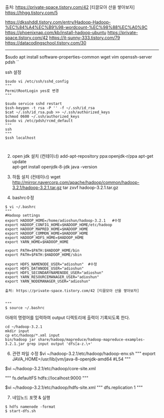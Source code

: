 
출처: https://private-space.tistory.com/42 [티끌모아 산을 쌓아보자]
https://hhgg.tistory.com/5

https://dksshddl.tistory.com/entry/Hadoop-Hadoop-%EC%84%A4%EC%B9%98-wordcount-%EC%98%88%EC%A0%9C
https://phoenixnap.com/kb/install-hadoop-ubuntu
https://private-space.tistory.com/42
https://it-sunny-333.tistory.com/79
https://datacodingschool.tistory.com/30

---

$sudo apt install software-properties-common wget vim openssh-server pdsh
``


ssh 설정 
```
$sudo vi /etc/ssh/sshd_config 
"""
PermitRootLogin yes로 변경
"""

$sudo service sshd restart 
$ssh-keygen -t rsa -P '' -f ~/.ssh/id_rsa 
$cat ~/.ssh/id_rsa.pub >> ~/.ssh/authorized_keys 
$chmod 0600 ~/.ssh/authorized_keys 
$sudo vi /etc/pdsh/rcmd_default
"""
ssh
""" 
$ssh localhost



```


2. open jdk 설치 (컨테이너) 
add-apt-repository ppa:openjdk-r/ppa 
apt-get update  
apt-get install openjdk-8-jdk 
java -version 


3. 하둡 설치 (컨테이너)
wget http://mirror.navercorp.com/apache/hadoop/common/hadoop-3.2.1/hadoop-3.2.1.tar.gz
tar zxvf hadoop-3.2.1.tar.gz


4. bashrc수정 
```
$ vi ~/.bashrc 
"""
#Hadoop settings
export HADOOP_HOME=/home/adioshun/hadoop-3.2.1   #수정 
export HADOOP_CONFIG_HOME=$HADOOP_HOME/etc/hadoop 
export HADOOP_MAPRED_HOME=$HADOOP_HOME 
export HADOOP_COMMON_HOME=$HADOOP_HOME 
export HADOOP_HDFS_HOME=$HADOOP_HOME 
export YARN_HOME=$HADOOP_HOME

export PATH=$PATH:$HADOOP_HOME/bin 
export PATH=$PATH:$HADOOP_HOME/sbin 

export HDFS_NAMENODE_USER="adioshun"  #수정
export HDFS_DATANODE_USER="adioshun" 
export HDFS_SECONDARYNAMENODE_USER="adioshun" 
export YARN_RESOURCEMANAGER_USER="adioshun" 
export YARN_NODEMANAGER_USER="adioshun"

출처: https://private-space.tistory.com/42 [티끌모아 산을 쌓아보자]


"""
$ source ~/.bashrc 
```

아래의 명령어를 입력하여 output 디렉토리에 출력이 기록되도록 한다.
```
cd ~/hadoop-3.2.1
mkdir input
cp etc/hadoop/*.xml input
bin/hadoop jar share/hadoop/mapreduce/hadoop-mapreduce-examples-3.2.1.jar grep input output 'dfs[a-z.\+'
```

6. 관련 파일 수정 
$vi ~/hadoop-3.2.1/etc/hadoop/hadoop-env.sh
"""
export JAVA_HOME=/usr/lib/jvm/java-8-openjdk-amd64  #L54
"""

$vi ~/hadoop-3.2.1/etc/hadoop/core-site.xml

"""
<configuration> <property> <name>fs.defaultFS</name> <value>hdfs://localhost:9000</value> </property> </configuration>
"""


$vi ~/hadoop-3.2.1/etc/hadoop/hdfs-site.xml
"""
<configuration> <property> <name>dfs.replication</name> <value>1</value> </property> </configuration>
"""

7. 네임노드 포맷 & 실행

```
$ hdfs namenode -format
$ start-dfs.sh
```


